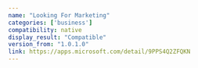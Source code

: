 ```yaml
---
name: "Looking For Marketing"
categories: ['business']
compatibility: native
display_result: "Compatible"
version_from: "1.0.1.0"
link: https://apps.microsoft.com/detail/9PPS4Q2ZFQKN
---
```

